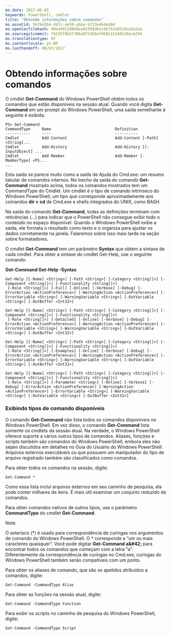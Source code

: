```yaml
---
ms.date: 2017-06-05
keywords: PowerShell, cmdlet
title: "Obtendo informações sobre comandos"
ms.assetid: 56f8e5b4-d97c-4e59-abbe-bf13e464eb0d
ms.openlocfilehash: 98e449110860ea81939d6ec0b7b1a8534a2da2aa
ms.sourcegitcommit: 74255f0b5f386a072458af058a15240140acb294
ms.translationtype: HT
ms.contentlocale: pt-BR
ms.lasthandoff: 08/03/2017
---
```

# <a name="getting-information-about-commands"></a>Obtendo informações sobre comandos
O cmdlet **Get-Command** do Windows PowerShell obtém todos os comandos que estão disponíveis na sessão atual. Quando você digita **Get-Command** em um prompt do Windows PowerShell, uma saída semelhante à seguinte é exibida:

```
PS> Get-Command
CommandType     Name                            Definition
-----------     ----                            ----------
Cmdlet          Add-Content                     Add-Content [-Path] <String[...
Cmdlet          Add-History                     Add-History [[-InputObject] ...
Cmdlet          Add-Member                      Add-Member [-MemberType] <PS...
...
```

Esta saída se parece muito como a saída de Ajuda do Cmd.exe: um resumo tabular de comandos internos. No trecho da saída do comando **Get-Command** mostrado acima, todos os comandos mostrados tem um CommandType do Cmdlet. Um cmdlet é o tipo de comando intrínseco do Windows PowerShell; um tipo que corresponde aproximadamente aos comandos **dir** e **cd** de Cmd.exe e shells integrados do UNIX, como BASH.

Na saída do comando **Get-Command**, todas as definições terminam com reticências (...) para indicar que o PowerShell não consegue exibir todo o conteúdo no espaço disponível. Quando o Windows PowerShell exibe a saída, ele formata o resultado como texto e o organiza para ajustar os dados corretamente na janela. Falaremos sobre isso mais tarde na seção sobre formatadores.

O cmdlet **Get-Command** tem um parâmetro **Syntax** que obtém a sintaxe de cada cmdlet. Para obter a sintaxe do cmdlet Get-Help, use o seguinte comando:

**Get-Command Get-Help -Syntax**

```
Get-Help [[-Name] <String>] [-Path <String>] [-Category <String[]>] [-Component <String[]>] [-Functionality <String[]>]
 [-Role <String[]>] [-Full] [-Online] [-Verbose] [-Debug] [-ErrorAction <ActionPreference>] [-WarningAction <ActionPreference>] [-ErrorVariable <String>] [-WarningVariable <String>] [-OutVariable <String>] [-OutBuffer <Int32>]

Get-Help [[-Name] <String>] [-Path <String>] [-Category <String[]>] [-Component <String[]>] [-Functionality <String[]>]
 [-Role <String[]>] [-Detailed] [-Online] [-Verbose] [-Debug] [-ErrorAction <ActionPreference>] [-WarningAction <ActionPreference>] [-ErrorVariable <String>] [-WarningVariable <String>] [-OutVariable <String>] [-OutBuffer <Int32>]

Get-Help [[-Name] <String>] [-Path <String>] [-Category <String[]>] [-Component <String[]>] [-Functionality <String[]>]
 [-Role <String[]>] [-Examples] [-Online] [-Verbose] [-Debug] [-ErrorAction <ActionPreference>] [-WarningAction <ActionPreference>] [-ErrorVariable <String>] [-WarningVariable <String>] [-OutVariable <String>] [-OutBuffer <Int32>]

Get-Help [[-Name] <String>] [-Path <String>] [-Category <String[]>] [-Component <String[]>] [-Functionality <String[]>]
 [-Role <String[]>] [-Parameter <String>] [-Online] [-Verbose] [-Debug] [-ErrorAction <ActionPreference>] [-WarningAction <ActionPreference>] [-ErrorVariable <String>] [-WarningVariable <String>] [-OutVariable <String>] [-OutBuffer <Int32>]
```

### <a name="displaying-available-command-types"></a>Exibindo tipos de comando disponíveis
O comando **Get-Command** não lista todos os comandos disponíveis no Windows PowerShell. Em vez disso, o comando **Get-Command** lista somente os cmdlets da sessão atual. Na verdade, o Windows PowerShell oferece suporte a vários outros tipos de comandos. Aliases, funções e scripts também são comandos do Windows PowerShell, embora eles não sejam discutidos em detalhes no Guia do Usuário do Windows PowerShell. Arquivos externos executáveis ou que possuem um manipulador do tipo de arquivo registrado também são classificados como comandos.

Para obter todos os comandos na sessão, digite:

```
Get-Command *
```

Como essa lista inclui arquivos externos em seu caminho de pesquisa, ela pode conter milhares de itens. É mais útil examinar um conjunto reduzido de comandos.

Para obter comandos nativos de outros tipos, use o parâmetro **CommandType** do cmdlet **Get-Command**.

> [!NOTE]
> O asterisco (\*) é usado para correspondência de curingas nos argumentos de comando do Windows PowerShell. O \* corresponde a “um ou mais caracteres quaisquer”. Você pode digitar **Get-Command a\&#42;** para encontrar todos os comandos que começam com a letra "a". Diferentemente da correspondência de curingas no Cmd.exe, curingas do Windows PowerShell também serão compatíveis com um ponto.

Para obter os aliases de comando, que são os apelidos atribuídos a comandos, digite:

```
Get-Command -CommandType Alias
```

Para obter as funções na sessão atual, digite:

```
Get-Command -CommandType Function
```

Para exibir os scripts no caminho de pesquisa do Windows PowerShell, digite:

```
Get-Command -CommandType Script
```

